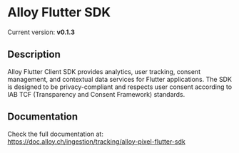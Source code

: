 # Alloy Flutter SDK

Current version: **v0.1.3**

## Description

Alloy Flutter Client SDK provides analytics, user tracking, consent management, and contextual data services for Flutter applications. The SDK is designed to be privacy-compliant and respects user consent according to IAB TCF (Transparency and Consent Framework) standards.

## Documentation

Check the full documentation at: https://doc.alloy.ch/ingestion/tracking/alloy-pixel-flutter-sdk
